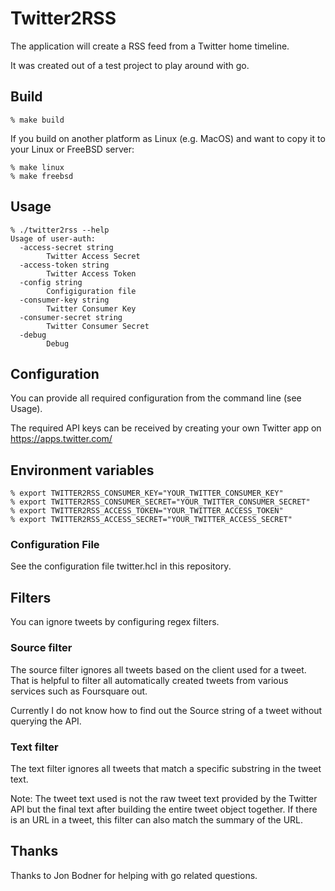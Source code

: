 # Twitter2RSS
The application will create a RSS feed from a Twitter home timeline.

It was created out of a test project to play around with go.

## Build
```
% make build
```

If you build on another platform as Linux (e.g. MacOS) and want to copy it
to your Linux or FreeBSD server:
```
% make linux
% make freebsd
```

## Usage
```
% ./twitter2rss --help
Usage of user-auth:
  -access-secret string
        Twitter Access Secret
  -access-token string
        Twitter Access Token
  -config string
        Configiguration file
  -consumer-key string
        Twitter Consumer Key
  -consumer-secret string
        Twitter Consumer Secret
  -debug
        Debug
```

## Configuration
You can provide all required configuration from the command line (see Usage).

The required API keys can be received by creating your own Twitter app on https://apps.twitter.com/


## Environment variables
```
% export TWITTER2RSS_CONSUMER_KEY="YOUR_TWITTER_CONSUMER_KEY"
% export TWITTER2RSS_CONSUMER_SECRET="YOUR_TWITTER_CONSUMER_SECRET"
% export TWITTER2RSS_ACCESS_TOKEN="YOUR_TWITTER_ACCESS_TOKEN"
% export TWITTER2RSS_ACCESS_SECRET="YOUR_TWITTER_ACCESS_SECRET"
```

### Configuration File

See the configuration file twitter.hcl in this repository.

## Filters
You can ignore tweets by configuring regex filters.

### Source filter
The source filter ignores all tweets based on the client used for a tweet. That is helpful to filter all automatically created tweets from various services such as Foursquare out.

Currently I do not know how to find out the Source string of a tweet without querying the API.

### Text filter
The text filter ignores all tweets that match a specific substring in the tweet text.

Note: The tweet text used is not the raw tweet text provided by the Twitter API but the final text after building the entire tweet object together. If there is an URL in a tweet, this filter can also match the summary of the URL.

## Thanks
Thanks to Jon Bodner for helping with go related questions.
